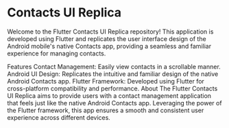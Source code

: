 # Contacts UI Replica
Welcome to the Flutter Contacts UI Replica repository! This application is developed using Flutter and replicates the user interface design of the Android mobile's native Contacts app, providing a seamless and familiar experience for managing contacts.

Features
Contact Management: Easily view contacts in a scrollable manner.
Android UI Design: Replicates the intuitive and familiar design of the native Android Contacts app.
Flutter Framework: Developed using Flutter for cross-platform compatibility and performance.
About
The Flutter Contacts UI Replica aims to provide users with a contact management application that feels just like the native Android Contacts app. Leveraging the power of the Flutter framework, this app ensures a smooth and consistent user experience across different devices.

